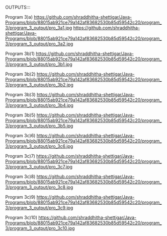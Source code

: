 OUTPUTS:::

Program 3)a) https://github.com/shraddhitha-shettigar/Java-Programs/blob/88015ab921ce79a142af83682530b85d59542c20/program_3/program_3_output/pro_3a1.jpg
            https://github.com/shraddhitha-shettigar/Java-Programs/blob/88015ab921ce79a142af83682530b85d59542c20/program_3/program_3_output/pro_3a2.jpg

Program 3b)1) https://github.com/shraddhitha-shettigar/Java-Programs/blob/88015ab921ce79a142af83682530b85d59542c20/program_3/program_3_output/pro_3b1.jpg

Program 3b)2) https://github.com/shraddhitha-shettigar/Java-Programs/blob/88015ab921ce79a142af83682530b85d59542c20/program_3/program_3_output/pro_3b2.jpg

Program 3b)3) https://github.com/shraddhitha-shettigar/Java-Programs/blob/88015ab921ce79a142af83682530b85d59542c20/program_3/program_3_output/pro_3b4.jpg

Program 3b)5) https://github.com/shraddhitha-shettigar/Java-Programs/blob/88015ab921ce79a142af83682530b85d59542c20/program_3/program_3_output/pro_3b5.jpg

Program 3c)6) https://github.com/shraddhitha-shettigar/Java-Programs/blob/88015ab921ce79a142af83682530b85d59542c20/program_3/program_3_output/pro_3c6.jpg

Program 3c)7) https://github.com/shraddhitha-shettigar/Java-Programs/blob/88015ab921ce79a142af83682530b85d59542c20/program_3/program_3_output/pro_3c7.jpg

Program 3c)8) https://github.com/shraddhitha-shettigar/Java-Programs/blob/88015ab921ce79a142af83682530b85d59542c20/program_3/program_3_output/pro_3c8.jpg

Program 3c)9) https://github.com/shraddhitha-shettigar/Java-Programs/blob/88015ab921ce79a142af83682530b85d59542c20/program_3/program_3_output/pro_3c9.jpg

Program 3c)10) https://github.com/shraddhitha-shettigar/Java-Programs/blob/88015ab921ce79a142af83682530b85d59542c20/program_3/program_3_output/pro_3c10.jpg
